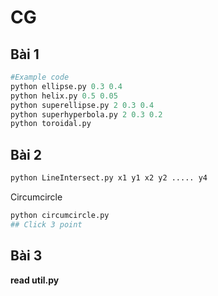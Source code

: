 # CG
## Bài 1
```Python
#Example code
python ellipse.py 0.3 0.4
python helix.py 0.5 0.05
python superellipse.py 2 0.3 0.4
python superhyperbola.py 2 0.3 0.2
python toroidal.py
```
## Bài 2
```Python
python LineIntersect.py x1 y1 x2 y2 ..... y4
```
Circumcircle
```Python
python circumcircle.py 
## Click 3 point
```
## Bài 3
**read util.py**
